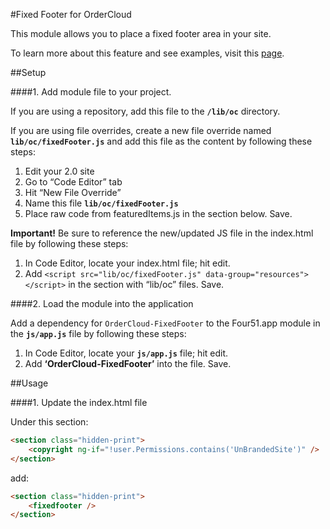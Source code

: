 #Fixed Footer for OrderCloud  

This module allows you to place a fixed footer area in your site. 

To learn more about this feature and see examples, visit this [page]().

##Setup

####1. Add module file to your project.

If you are using a repository, add this file to the **`/lib/oc`** directory.

If you are using file overrides, create a new file override named **`lib/oc/fixedFooter.js`** and add this file as the content by following these steps:

1. Edit your 2.0 site
2. Go to “Code Editor” tab
3. Hit “New File Override”
4. Name this file **`lib/oc/fixedFooter.js`**
5. Place raw code from featuredItems.js in the section below. Save.

**Important!** Be sure to reference the new/updated JS file in the index.html file by following these steps:

1. In Code Editor, locate your index.html file; hit edit.
2. Add `<script src="lib/oc/fixedFooter.js" data-group="resources"></script>` in the section with “lib/oc” files. Save.

####2. Load the module into the application

Add a dependency for `OrderCloud-FixedFooter` to the Four51.app module in the **`js/app.js`** file by following these steps:

1. In Code Editor, locate your **`js/app.js`** file; hit edit.
2. Add **‘OrderCloud-FixedFooter’** into the file. Save.

##Usage

####1. Update the index.html file

Under this section: 
```html
<section class="hidden-print">
    <copyright ng-if="!user.Permissions.contains('UnBrandedSite')" />
</section>
```
add: 
```html
<section class="hidden-print">
	<fixedfooter />
</section>
```
